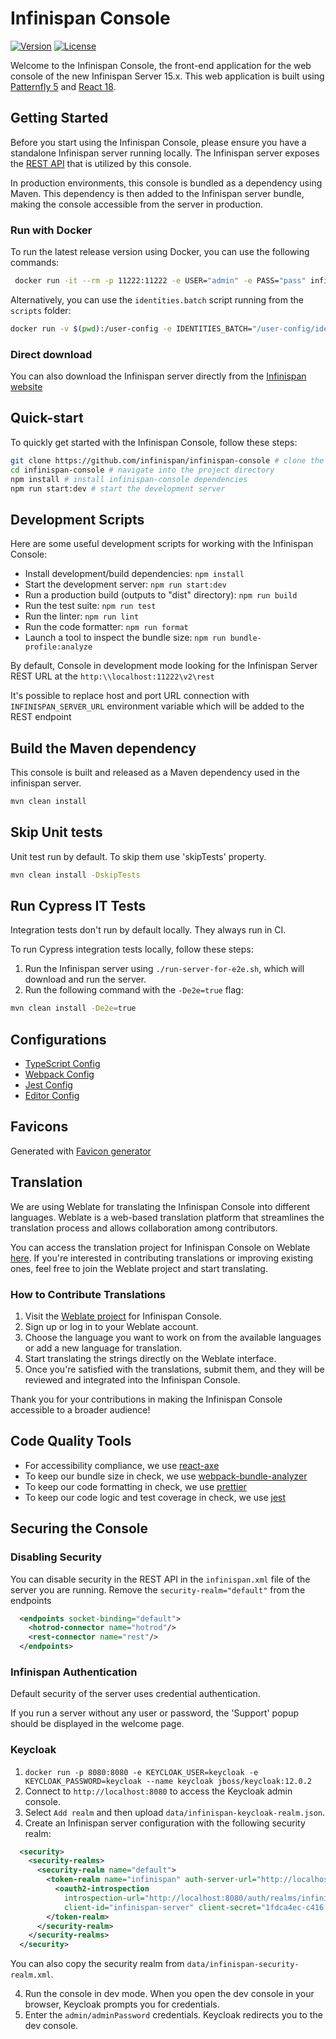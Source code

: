 # Infinispan Console

[![Version](https://img.shields.io/maven-central/v/org.infinispan/infinispan-console?logo=apache-maven&style=for-the-badge)](https://search.maven.org/artifact/org.infinispan/infinispan-console)
[![License](https://img.shields.io/github/license/infinispan/infinispan-console?style=for-the-badge&logo=apache)](https://www.apache.org/licenses/LICENSE-2.0)


Welcome to the Infinispan Console, the front-end application for the web console of the new Infinispan Server 15.x. This web application is built using [Patternfly 5](https://www.patternfly.org/get-started/develop) and [React 18](https://react.dev/learn).

## Getting Started
Before you start using the Infinispan Console, please ensure you have a standalone Infinispan server running locally. The Infinispan server exposes the [REST API](https://infinispan.org/docs/dev/titles/rest/rest.html) that is utilized by this console.

In production environments, this console is bundled as a dependency using Maven. This dependency is then added to the Infinispan server bundle, making the console accessible from the server in production.

### Run with Docker

To run the latest release version using Docker, you can use the following commands:

```bash
 docker run -it --rm -p 11222:11222 -e USER="admin" -e PASS="pass" infinispan/server
```
Alternatively, you can use the ```identities.batch``` script running from the ```scripts``` folder:

```bash
docker run -v $(pwd):/user-config -e IDENTITIES_BATCH="/user-config/identities.batch" -p 11222:11222 infinispan/server
```

### Direct download
You can also download the Infinispan server directly from the [Infinispan website](https://infinispan.org/download/)

## Quick-start
To quickly get started with the Infinispan Console, follow these steps:
```bash
git clone https://github.com/infinispan/infinispan-console # clone the project
cd infinispan-console # navigate into the project directory
npm install # install infinispan-console dependencies
npm run start:dev # start the development server
```

## Development Scripts

Here are some useful development scripts for working with the Infinispan Console:

- Install development/build dependencies: `npm install`
- Start the development server: `npm run start:dev`
- Run a production build (outputs to "dist" directory): `npm run build`
- Run the test suite: `npm run test`
- Run the linter: `npm run lint`
- Run the code formatter: `npm run format`
- Launch a tool to inspect the bundle size: `npm run bundle-profile:analyze`

By default, Console in development mode looking for the Infinispan Server REST URL at the `http:\\localhost:11222\v2\rest`

It's possible to replace host and port URL connection with `INFINISPAN_SERVER_URL` environment variable which will be added to the REST endpoint

## Build the Maven dependency

This console is built and released as a Maven dependency used in the infinispan server.
```bash
mvn clean install
```

## Skip Unit tests
Unit test run by default. To skip them use 'skipTests' property.
```bash
mvn clean install -DskipTests
```

## Run Cypress IT Tests
Integration tests don't run by default locally. They always run in CI.

To run Cypress integration tests locally, follow these steps:

1. Run the Infinispan server using `./run-server-for-e2e.sh`, which will download and run the server.
2. Run the following command with the `-De2e=true` flag:
```bash
mvn clean install -De2e=true
```

## Configurations
* [TypeScript Config](./tsconfig.json)
* [Webpack Config](./webpack.common.js)
* [Jest Config](./jest.config.js)
* [Editor Config](./.editorconfig)

## Favicons

Generated with [Favicon generator](https://www.favicon-generator.org/)

## Translation

We are using Weblate for translating the Infinispan Console into different languages. Weblate is a web-based translation platform that streamlines the translation process and allows collaboration among contributors.

You can access the translation project for Infinispan Console on Weblate [here](https://hosted.weblate.org/projects/infinispan/infinispan-console/). If you're interested in contributing translations or improving existing ones, feel free to join the Weblate project and start translating.

### How to Contribute Translations

1. Visit the [Weblate project](https://hosted.weblate.org/projects/infinispan/infinispan-console/) for Infinispan Console.
2. Sign up or log in to your Weblate account.
3. Choose the language you want to work on from the available languages or add a new language for translation.
4. Start translating the strings directly on the Weblate interface.
5. Once you're satisfied with the translations, submit them, and they will be reviewed and integrated into the Infinispan Console.

Thank you for your contributions in making the Infinispan Console accessible to a broader audience!

## Code Quality Tools
* For accessibility compliance, we use [react-axe](https://github.com/dequelabs/react-axe)
* To keep our bundle size in check, we use [webpack-bundle-analyzer](https://github.com/webpack-contrib/webpack-bundle-analyzer)
* To keep our code formatting in check, we use [prettier](https://github.com/prettier/prettier)
* To keep our code logic and test coverage in check, we use [jest](https://github.com/facebook/jest)

## Securing the Console

### Disabling Security

You can disable security in the REST API in the `infinispan.xml` file of the server you are running.
Remove the `security-realm="default"` from the endpoints

```xml
  <endpoints socket-binding="default">
    <hotrod-connector name="hotrod"/>
    <rest-connector name="rest"/>
  </endpoints>
```

### Infinispan Authentication
Default security of the server uses credential authentication.

If you run a server without any user or password, the 'Support' popup should be displayed in the welcome page.

### Keycloak

1. `docker run -p 8080:8080 -e KEYCLOAK_USER=keycloak -e KEYCLOAK_PASSWORD=keycloak --name keycloak jboss/keycloak:12.0.2`
2. Connect to `http://localhost:8080` to access the Keycloak admin console.
3. Select `Add realm` and then upload `data/infinispan-keycloak-realm.json`.
4. Create an Infinispan server configuration with the following security realm:

```xml
  <security>
    <security-realms>
      <security-realm name="default">
        <token-realm name="infinispan" auth-server-url="http://localhost:8080/auth/" client-id="infinispan-console">
          <oauth2-introspection
            introspection-url="http://localhost:8080/auth/realms/infinispan/protocol/openid-connect/token/introspect"
            client-id="infinispan-server" client-secret="1fdca4ec-c416-47e0-867a-3d471af7050f"/>
        </token-realm>
      </security-realm>
    </security-realms>
  </security>
```

You can also copy the security realm from `data/infinispan-security-realm.xml`.

4. Run the console in dev mode. When you open the dev console in your browser, Keycloak prompts you for credentials.
5. Enter the `admin/adminPassword` credentials. Keycloak redirects you to the dev console.
